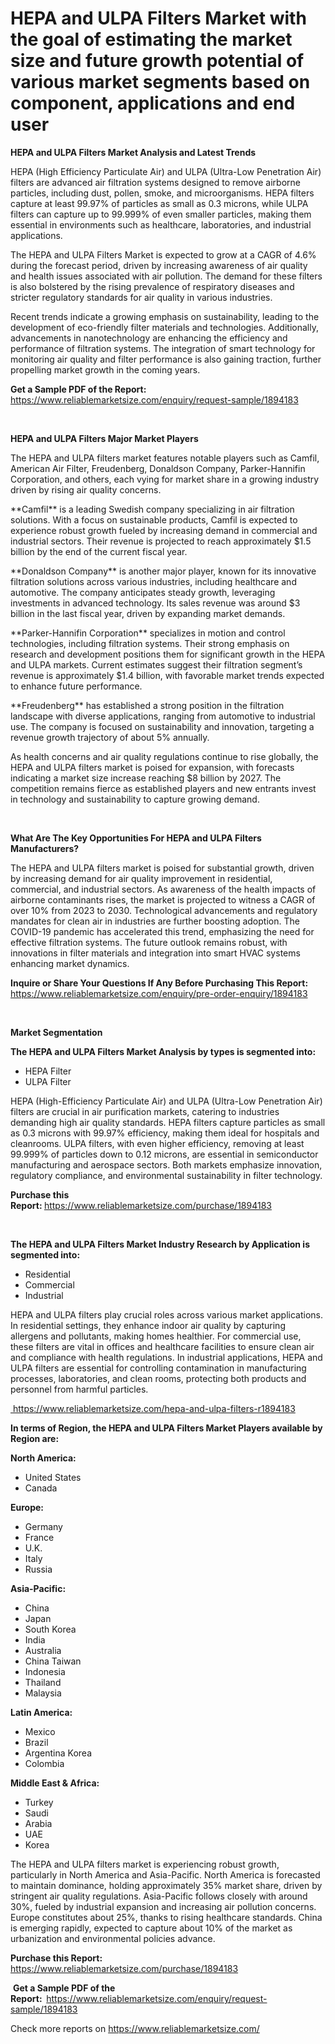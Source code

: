 <p><h1>HEPA and ULPA Filters Market with the goal of estimating the market size and future growth potential of various market segments based on component, applications and end user</h1></p><p><strong>HEPA and ULPA Filters Market Analysis and Latest Trends</strong></p>
<p><p>HEPA (High Efficiency Particulate Air) and ULPA (Ultra-Low Penetration Air) filters are advanced air filtration systems designed to remove airborne particles, including dust, pollen, smoke, and microorganisms. HEPA filters capture at least 99.97% of particles as small as 0.3 microns, while ULPA filters can capture up to 99.999% of even smaller particles, making them essential in environments such as healthcare, laboratories, and industrial applications.</p><p>The HEPA and ULPA Filters Market is expected to grow at a CAGR of 4.6% during the forecast period, driven by increasing awareness of air quality and health issues associated with air pollution. The demand for these filters is also bolstered by the rising prevalence of respiratory diseases and stricter regulatory standards for air quality in various industries.</p><p>Recent trends indicate a growing emphasis on sustainability, leading to the development of eco-friendly filter materials and technologies. Additionally, advancements in nanotechnology are enhancing the efficiency and performance of filtration systems. The integration of smart technology for monitoring air quality and filter performance is also gaining traction, further propelling market growth in the coming years.</p></p>
<p><strong>Get a Sample PDF of the Report:&nbsp;</strong> <a href="https://www.reliablemarketsize.com/enquiry/request-sample/1894183?utm_campaign=1197&utm_medium=2&utm_source=Github&utm_content=ia&utm_term=20022025&utm_id=hepa-and-ulpa-filters">https://www.reliablemarketsize.com/enquiry/request-sample/1894183</a></p>
<p>&nbsp;</p>
<p><strong>HEPA and ULPA Filters Major Market Players</strong></p>
<p><p>The HEPA and ULPA filters market features notable players such as Camfil, American Air Filter, Freudenberg, Donaldson Company, Parker-Hannifin Corporation, and others, each vying for market share in a growing industry driven by rising air quality concerns.</p><p>**Camfil** is a leading Swedish company specializing in air filtration solutions. With a focus on sustainable products, Camfil is expected to experience robust growth fueled by increasing demand in commercial and industrial sectors. Their revenue is projected to reach approximately $1.5 billion by the end of the current fiscal year.</p><p>**Donaldson Company** is another major player, known for its innovative filtration solutions across various industries, including healthcare and automotive. The company anticipates steady growth, leveraging investments in advanced technology. Its sales revenue was around $3 billion in the last fiscal year, driven by expanding market demands.</p><p>**Parker-Hannifin Corporation** specializes in motion and control technologies, including filtration systems. Their strong emphasis on research and development positions them for significant growth in the HEPA and ULPA markets. Current estimates suggest their filtration segment’s revenue is approximately $1.4 billion, with favorable market trends expected to enhance future performance.</p><p>**Freudenberg** has established a strong position in the filtration landscape with diverse applications, ranging from automotive to industrial use. The company is focused on sustainability and innovation, targeting a revenue growth trajectory of about 5% annually.</p><p>As health concerns and air quality regulations continue to rise globally, the HEPA and ULPA filters market is poised for expansion, with forecasts indicating a market size increase reaching $8 billion by 2027. The competition remains fierce as established players and new entrants invest in technology and sustainability to capture growing demand.</p></p>
<p>&nbsp;</p>
<p><strong>What Are The Key Opportunities For HEPA and ULPA Filters Manufacturers?</strong></p>
<p><p>The HEPA and ULPA filters market is poised for substantial growth, driven by increasing demand for air quality improvement in residential, commercial, and industrial sectors. As awareness of the health impacts of airborne contaminants rises, the market is projected to witness a CAGR of over 10% from 2023 to 2030. Technological advancements and regulatory mandates for clean air in industries are further boosting adoption. The COVID-19 pandemic has accelerated this trend, emphasizing the need for effective filtration systems. The future outlook remains robust, with innovations in filter materials and integration into smart HVAC systems enhancing market dynamics.</p></p>
<p><strong>Inquire or Share Your Questions If Any Before Purchasing This Report:</strong> <a href="https://www.reliablemarketsize.com/enquiry/pre-order-enquiry/1894183?utm_campaign=1197&utm_medium=2&utm_source=Github&utm_content=ia&utm_term=20022025&utm_id=hepa-and-ulpa-filters">https://www.reliablemarketsize.com/enquiry/pre-order-enquiry/1894183</a></p>
<p>&nbsp;</p>
<p><strong>Market Segmentation</strong></p>
<p><strong>The HEPA and ULPA Filters Market Analysis by types is segmented into:</strong></p>
<p><ul><li>HEPA Filter</li><li>ULPA Filter</li></ul></p>
<p><p>HEPA (High-Efficiency Particulate Air) and ULPA (Ultra-Low Penetration Air) filters are crucial in air purification markets, catering to industries demanding high air quality standards. HEPA filters capture particles as small as 0.3 microns with 99.97% efficiency, making them ideal for hospitals and cleanrooms. ULPA filters, with even higher efficiency, removing at least 99.999% of particles down to 0.12 microns, are essential in semiconductor manufacturing and aerospace sectors. Both markets emphasize innovation, regulatory compliance, and environmental sustainability in filter technology.</p></p>
<p><strong>Purchase this Report:&nbsp;</strong><a href="https://www.reliablemarketsize.com/purchase/1894183?utm_campaign=1197&utm_medium=2&utm_source=Github&utm_content=ia&utm_term=20022025&utm_id=hepa-and-ulpa-filters">https://www.reliablemarketsize.com/purchase/1894183</a></p>
<p>&nbsp;</p>
<p><strong>The HEPA and ULPA Filters Market Industry Research by Application is segmented into:</strong></p>
<p><ul><li>Residential</li><li>Commercial</li><li>Industrial</li></ul></p>
<p><p>HEPA and ULPA filters play crucial roles across various market applications. In residential settings, they enhance indoor air quality by capturing allergens and pollutants, making homes healthier. For commercial use, these filters are vital in offices and healthcare facilities to ensure clean air and compliance with health regulations. In industrial applications, HEPA and ULPA filters are essential for controlling contamination in manufacturing processes, laboratories, and clean rooms, protecting both products and personnel from harmful particles.</p></p>
<p><a href="https://www.reliablemarketsize.com/hepa-and-ulpa-filters-r1894183?utm_campaign=1197&utm_medium=2&utm_source=Github&utm_content=ia&utm_term=20022025&utm_id=hepa-and-ulpa-filters">&nbsp;https://www.reliablemarketsize.com/hepa-and-ulpa-filters-r1894183</a></p>
<p><strong>In terms of Region, the HEPA and ULPA Filters Market Players available by Region are:</strong></p>
<p>
    <p> <strong> North America: </strong>
        <ul>
            <li>United States</li>
            <li>Canada</li>
        </ul>
        </p> 
    <p> <strong> Europe: </strong>
        <ul>
            <li>Germany</li>
            <li>France</li>
            <li>U.K.</li>
            <li>Italy</li>
            <li>Russia</li>
        </ul>
        </p> 
    <p> <strong> Asia-Pacific: </strong>
        <ul>
            <li>China</li>
            <li>Japan</li>
            <li>South Korea</li>
            <li>India</li>
            <li>Australia</li>
            <li>China Taiwan</li>
            <li>Indonesia</li>
            <li>Thailand</li>
            <li>Malaysia</li>
        </ul>
        </p> 
    <p> <strong> Latin America: </strong>
        <ul>
            <li>Mexico</li>
            <li>Brazil</li>
            <li>Argentina Korea</li>
            <li>Colombia</li>
        </ul>
        </p> 
    <p> <strong> Middle East & Africa: </strong>
        <ul>
            <li>Turkey</li>
            <li>Saudi</li>
            <li>Arabia</li>
            <li>UAE</li>
            <li>Korea</li>
        </ul>
    </p>
    </p>
<p><p>The HEPA and ULPA filters market is experiencing robust growth, particularly in North America and Asia-Pacific. North America is forecasted to maintain dominance, holding approximately 35% market share, driven by stringent air quality regulations. Asia-Pacific follows closely with around 30%, fueled by industrial expansion and increasing air pollution concerns. Europe constitutes about 25%, thanks to rising healthcare standards. China is emerging rapidly, expected to capture about 10% of the market as urbanization and environmental policies advance.</p></p>
<p><strong>Purchase this Report: </strong><a href="https://www.reliablemarketsize.com/purchase/1894183?utm_campaign=1197&utm_medium=2&utm_source=Github&utm_content=ia&utm_term=20022025&utm_id=hepa-and-ulpa-filters">https://www.reliablemarketsize.com/purchase/1894183</a></p>
<p>&nbsp;<strong>Get a Sample PDF of the Report:&nbsp;&nbsp;</strong><a href="https://www.reliablemarketsize.com/enquiry/request-sample/1894183?utm_campaign=1197&utm_medium=2&utm_source=Github&utm_content=ia&utm_term=20022025&utm_id=hepa-and-ulpa-filters">https://www.reliablemarketsize.com/enquiry/request-sample/1894183</a></p>
<p><strong></strong></p>
<p>Check more reports on <a href="https://www.reliablemarketsize.com/?utm_campaign=1197&utm_medium=2&utm_source=Github&utm_content=ia&utm_term=20022025&utm_id=hepa-and-ulpa-filters">https://www.reliablemarketsize.com/</a></p>